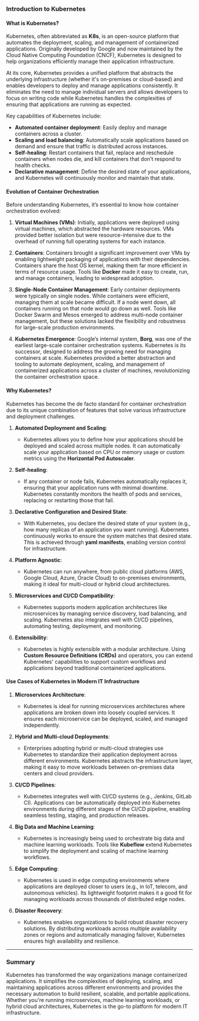 ### **Introduction to Kubernetes**

#### **What is Kubernetes?**

Kubernetes, often abbreviated as **K8s**, is an open-source platform that automates the deployment, scaling, and management of containerized applications. Originally developed by Google and now maintained by the Cloud Native Computing Foundation (CNCF), Kubernetes is designed to help organizations efficiently manage their application infrastructure.

At its core, Kubernetes provides a unified platform that abstracts the underlying infrastructure (whether it's on-premises or cloud-based) and enables developers to deploy and manage applications consistently. It eliminates the need to manage individual servers and allows developers to focus on writing code while Kubernetes handles the complexities of ensuring that applications are running as expected.

Key capabilities of Kubernetes include:
- **Automated container deployment**: Easily deploy and manage containers across a cluster.
- **Scaling and load balancing**: Automatically scale applications based on demand and ensure that traffic is distributed across instances.
- **Self-healing**: Restart containers that fail, replace and reschedule containers when nodes die, and kill containers that don’t respond to health checks.
- **Declarative management**: Define the desired state of your applications, and Kubernetes will continuously monitor and maintain that state.

#### **Evolution of Container Orchestration**

Before understanding Kubernetes, it’s essential to know how container orchestration evolved:

1. **Virtual Machines (VMs)**:
   Initially, applications were deployed using virtual machines, which abstracted the hardware resources. VMs provided better isolation but were resource-intensive due to the overhead of running full operating systems for each instance.

2. **Containers**:
   Containers brought a significant improvement over VMs by enabling lightweight packaging of applications with their dependencies. Containers share the host OS kernel, making them far more efficient in terms of resource usage. Tools like **Docker** made it easy to create, run, and manage containers, leading to widespread adoption.

3. **Single-Node Container Management**:
   Early container deployments were typically on single nodes. While containers were efficient, managing them at scale became difficult. If a node went down, all containers running on that node would go down as well. Tools like Docker Swarm and Mesos emerged to address multi-node container management, but these solutions lacked the flexibility and robustness for large-scale production environments.

4. **Kubernetes Emergence**:
   Google’s internal system, **Borg**, was one of the earliest large-scale container orchestration systems. Kubernetes is its successor, designed to address the growing need for managing containers at scale. Kubernetes provided a better abstraction and tooling to automate deployment, scaling, and management of containerized applications across a cluster of machines, revolutionizing the container orchestration space.

#### **Why Kubernetes?**

Kubernetes has become the de facto standard for container orchestration due to its unique combination of features that solve various infrastructure and deployment challenges.

1. **Automated Deployment and Scaling**:
   - Kubernetes allows you to define how your applications should be deployed and scaled across multiple nodes. It can automatically scale your application based on CPU or memory usage or custom metrics using the **Horizontal Pod Autoscaler**.
   
2. **Self-healing**:
   - If any container or node fails, Kubernetes automatically replaces it, ensuring that your application runs with minimal downtime. Kubernetes constantly monitors the health of pods and services, replacing or restarting those that fail.

3. **Declarative Configuration and Desired State**:
   - With Kubernetes, you declare the desired state of your system (e.g., how many replicas of an application you want running). Kubernetes continuously works to ensure the system matches that desired state. This is achieved through **yaml manifests**, enabling version control for infrastructure.

4. **Platform Agnostic**:
   - Kubernetes can run anywhere, from public cloud platforms (AWS, Google Cloud, Azure, Oracle Cloud) to on-premises environments, making it ideal for multi-cloud or hybrid cloud architectures.

5. **Microservices and CI/CD Compatibility**:
   - Kubernetes supports modern application architectures like microservices by managing service discovery, load balancing, and scaling. Kubernetes also integrates well with CI/CD pipelines, automating testing, deployment, and monitoring.

6. **Extensibility**:
   - Kubernetes is highly extensible with a modular architecture. Using **Custom Resource Definitions (CRDs)** and operators, you can extend Kubernetes' capabilities to support custom workflows and applications beyond traditional containerized applications.

#### **Use Cases of Kubernetes in Modern IT Infrastructure**

1. **Microservices Architecture**:
   - Kubernetes is ideal for running microservices architectures where applications are broken down into loosely coupled services. It ensures each microservice can be deployed, scaled, and managed independently.

2. **Hybrid and Multi-cloud Deployments**:
   - Enterprises adopting hybrid or multi-cloud strategies use Kubernetes to standardize their application deployment across different environments. Kubernetes abstracts the infrastructure layer, making it easy to move workloads between on-premises data centers and cloud providers.

3. **CI/CD Pipelines**:
   - Kubernetes integrates well with CI/CD systems (e.g., Jenkins, GitLab CI). Applications can be automatically deployed into Kubernetes environments during different stages of the CI/CD pipeline, enabling seamless testing, staging, and production releases.

4. **Big Data and Machine Learning**:
   - Kubernetes is increasingly being used to orchestrate big data and machine learning workloads. Tools like **Kubeflow** extend Kubernetes to simplify the deployment and scaling of machine learning workflows.

5. **Edge Computing**:
   - Kubernetes is used in edge computing environments where applications are deployed closer to users (e.g., in IoT, telecom, and autonomous vehicles). Its lightweight footprint makes it a good fit for managing workloads across thousands of distributed edge nodes.

6. **Disaster Recovery**:
   - Kubernetes enables organizations to build robust disaster recovery solutions. By distributing workloads across multiple availability zones or regions and automatically managing failover, Kubernetes ensures high availability and resilience.

---

### **Summary**

Kubernetes has transformed the way organizations manage containerized applications. It simplifies the complexities of deploying, scaling, and maintaining applications across different environments and provides the necessary automation to build resilient, scalable, and portable applications. Whether you're running microservices, machine learning workloads, or hybrid cloud architectures, Kubernetes is the go-to platform for modern IT infrastructure.
